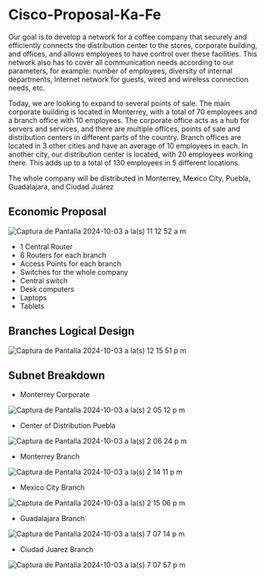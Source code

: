 # Cisco-Proposal-Ka-Fe

Our goal is to develop a network for a coffee company that securely and efficiently connects the distribution center to the stores, corporate building, and offices, and allows employees to have control over these facilities. This network also has to cover all communication needs according to our parameters, for example: number of employees, diversity of internal departments, Internet network for guests, wired and wireless connection needs, etc.

Today, we are looking to expand to several points of sale. The main corporate building is located in Monterrey, with a total of 70 employees and a branch office with 10 employees. The corporate office acts as a hub for servers and services, and there are multiple offices, points of sale and distribution centers in different parts of the country. Branch offices are located in 3 other cities and have an average of 10 employees in each. In another city, our distribution center is located, with 20 employees working there. This adds up to a total of 130 employees in 5 different locations.

The whole company will be distributed in Monterrey, Mexico City, Puebla, Guadalajara, and Ciudad Juárez

## Economic Proposal

![Captura de Pantalla 2024-10-03 a la(s) 11 12 52 a m](https://github.com/user-attachments/assets/445c6809-41e7-4688-b73e-8a0daaf7d279)

 - 1 Central Router
 - 6 Routers for each branch
 - Access Points for each branch
 - Switches for the whole company
 - Central switch
 - Desk computers
 - Laptops
 - Tablets

## Branches Logical Design

![Captura de Pantalla 2024-10-03 a la(s) 12 15 51 p m](https://github.com/user-attachments/assets/64b0085a-5184-423f-8b5c-e7e3a6add6a3)

## Subnet Breakdown

 - Monterrey Corporate

![Captura de Pantalla 2024-10-03 a la(s) 2 05 12 p m](https://github.com/user-attachments/assets/a11a22fb-dc3a-4aa5-a398-76cab8d18200)

 - Center of Distribution Puebla

![Captura de Pantalla 2024-10-03 a la(s) 2 06 24 p m](https://github.com/user-attachments/assets/e666280c-32fe-4e6d-ab70-724268870075)

 - Monterrey Branch

![Captura de Pantalla 2024-10-03 a la(s) 2 14 11 p m](https://github.com/user-attachments/assets/7d21e97c-736e-4bc3-b733-55a0e94003b4)

 - Mexico City Branch

![Captura de Pantalla 2024-10-03 a la(s) 2 15 06 p m](https://github.com/user-attachments/assets/e8249e72-2b03-44da-b9c1-67421022adce)

 - Guadalajara Branch

![Captura de Pantalla 2024-10-03 a la(s) 7 07 14 p m](https://github.com/user-attachments/assets/e09d36ad-480b-4007-b9ea-69a34f84e3c0)

- Ciudad Juarez Branch

![Captura de Pantalla 2024-10-03 a la(s) 7 07 57 p m](https://github.com/user-attachments/assets/4e4c171d-ea23-4d76-a964-ac0ba2f728bb)







